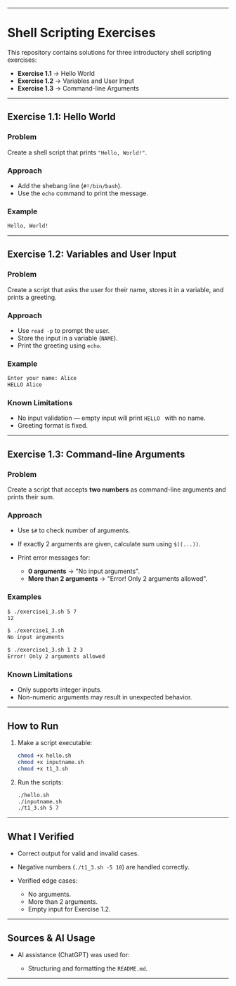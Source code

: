 
---

# Shell Scripting Exercises

This repository contains solutions for three introductory shell scripting exercises:

* **Exercise 1.1** → Hello World
* **Exercise 1.2** → Variables and User Input
* **Exercise 1.3** → Command-line Arguments

---

## Exercise 1.1: Hello World

### Problem

Create a shell script that prints `"Hello, World!"`.

### Approach

* Add the shebang line (`#!/bin/bash`).
* Use the `echo` command to print the message.

### Example

```bash
Hello, World!
```


---

## Exercise 1.2: Variables and User Input

### Problem

Create a script that asks the user for their name, stores it in a variable, and prints a greeting.

### Approach

* Use `read -p` to prompt the user.
* Store the input in a variable (`NAME`).
* Print the greeting using `echo`.

### Example

```bash
Enter your name: Alice
HELLO Alice
```

### Known Limitations

* No input validation — empty input will print `HELLO ` with no name.
* Greeting format is fixed.

---

## Exercise 1.3: Command-line Arguments

### Problem

Create a script that accepts **two numbers** as command-line arguments and prints their sum.

### Approach

* Use `$#` to check number of arguments.
* If exactly 2 arguments are given, calculate sum using `$((...))`.
* Print error messages for:

  * **0 arguments** → "No input arguments".
  * **More than 2 arguments** → "Error! Only 2 arguments allowed".

### Examples

```bash
$ ./exercise1_3.sh 5 7
12

$ ./exercise1_3.sh
No input arguments

$ ./exercise1_3.sh 1 2 3
Error! Only 2 arguments allowed
```

### Known Limitations

* Only supports integer inputs.
* Non-numeric arguments may result in unexpected behavior.

---

## How to Run

1. Make a script executable:

   ```bash
   chmod +x hello.sh
   chmod +x inputname.sh
   chmod +x t1_3.sh
   ```
2. Run the scripts:

   ```bash
   ./hello.sh
   ./inputname.sh
   ./t1_3.sh 5 7
   ```

---

## What I Verified

* Correct output for valid and invalid cases.
* Negative numbers (`./t1_3.sh -5 10`) are handled correctly.
* Verified edge cases:

  * No arguments.
  * More than 2 arguments.
  * Empty input for Exercise 1.2.

---

## Sources & AI Usage

* AI assistance (ChatGPT) was used for:

  * Structuring and formatting the `README.md`.


---
